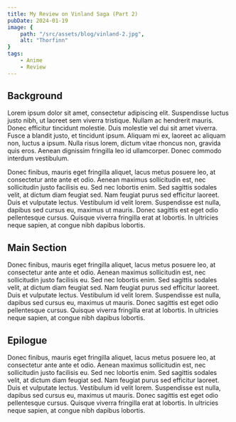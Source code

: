 ```yaml
---
title: My Review on Vinland Saga (Part 2)
pubDate: 2024-01-19
image: {
    path: "/src/assets/blog/vinland-2.jpg",
    alt: "Thorfinn"
}
tags:
    - Anime
    - Review
---
```


## Background
Lorem ipsum dolor sit amet, consectetur adipiscing elit. Suspendisse luctus justo nibh, ut laoreet sem viverra tristique. Nullam ac hendrerit mauris. Donec efficitur tincidunt molestie. Duis molestie vel dui sit amet viverra. Fusce a blandit justo, et tincidunt ipsum. Aliquam mi ex, laoreet ac aliquam non, luctus a ipsum. Nulla risus lorem, dictum vitae rhoncus non, gravida quis eros. Aenean dignissim fringilla leo id ullamcorper. Donec commodo interdum vestibulum.

Donec finibus, mauris eget fringilla aliquet, lacus metus posuere leo, at consectetur ante ante et odio. Aenean maximus sollicitudin est, nec sollicitudin justo facilisis eu. Sed nec lobortis enim. Sed sagittis sodales velit, at dictum diam feugiat sed. Nam feugiat purus sed efficitur laoreet. Duis et vulputate lectus. Vestibulum id velit lorem. Suspendisse est nulla, dapibus sed cursus eu, maximus ut mauris. Donec sagittis est eget odio pellentesque cursus. Quisque viverra fringilla erat at lobortis. In ultricies neque sapien, at congue nibh dapibus lobortis.

## Main Section
Donec finibus, mauris eget fringilla aliquet, lacus metus posuere leo, at consectetur ante ante et odio. Aenean maximus sollicitudin est, nec sollicitudin justo facilisis eu. Sed nec lobortis enim. Sed sagittis sodales velit, at dictum diam feugiat sed. Nam feugiat purus sed efficitur laoreet. Duis et vulputate lectus. Vestibulum id velit lorem. Suspendisse est nulla, dapibus sed cursus eu, maximus ut mauris. Donec sagittis est eget odio pellentesque cursus. Quisque viverra fringilla erat at lobortis. In ultricies neque sapien, at congue nibh dapibus lobortis.

## Epilogue
Donec finibus, mauris eget fringilla aliquet, lacus metus posuere leo, at consectetur ante ante et odio. Aenean maximus sollicitudin est, nec sollicitudin justo facilisis eu. Sed nec lobortis enim. Sed sagittis sodales velit, at dictum diam feugiat sed. Nam feugiat purus sed efficitur laoreet. Duis et vulputate lectus. Vestibulum id velit lorem. Suspendisse est nulla, dapibus sed cursus eu, maximus ut mauris. Donec sagittis est eget odio pellentesque cursus. Quisque viverra fringilla erat at lobortis. In ultricies neque sapien, at congue nibh dapibus lobortis.
